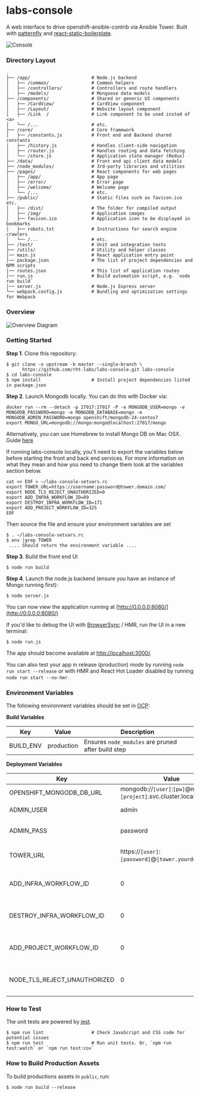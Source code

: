 # labs-console

A web interface to drive openshift-ansible-contrib via Ansible Tower. Built with [patternfly](https://github.com/patternfly/patternfly) and [react-static-boilerplate](https://github.com/kriasoft/react-static-boilerplate).

![Console](https://github.com/strategicdesignteam/labs-console/blob/master/docs/diagrams/Console.png)


### Directory Layout

```shell
.
├── /app/                       # Node.js backend
│   ├── /common/                # Common helpers
│   ├── /controllers/           # Controllers and route handlers
│   ├── /models/                # Mongoose data models
├── /components/                # Shared or generic UI components
│   ├── /CardView/              # CardView component
│   ├── /Layout/                # Website layout component
│   ├── /Link  /                # Link component to be used insted of <a>
│   └── /...                    # etc.
├── /core/                      # Core framework
│   ├── /constants.js           # Front end and Backend shared constants
│   ├── /history.js             # Handles client-side navigation
│   ├── /router.js              # Handles routing and data fetching
│   └── /store.js               # Application state manager (Redux)
├── /data/                      # Front end api client data models
├── /node_modules/              # 3rd-party libraries and utilities
├── /pages/                     # React components for web pages
│   ├── /app/                   # App page
│   ├── /error/                 # Error page
│   ├── /welcome/               # Welcome page
│   └── /...                    # etc.
├── /public/                    # Static files such as favicon.ico etc.
│   ├── /dist/                  # The folder for compiled output
│   ├── /img/                   # Application images
│   ├── favicon.ico             # Application icon to be displayed in bookmarks
│   ├── robots.txt              # Instructions for search engine crawlers
│   └── /...                    # etc.
├── /test/                      # Unit and integration tests
├── /utils/                     # Utility and helper classes
│── main.js                     # React application entry point
│── package.json                # The list of project dependencies and NPM scripts
│── routes.json                 # This list of application routes
│── run.js                      # Build automation script, e.g. `node run build`
│── server.js                   # Node.js Express server
└── webpack.config.js           # Bundling and optimization settings for Webpack
```

### Overview

![Overview Diagram](https://github.com/strategicdesignteam/labs-console/blob/master/docs/diagrams/Overview_diagram.png)


### Getting Started

**Step 1**. Clone this repository:

```shell
$ git clone -o upstream -b master --single-branch \
      https://github.com/rht-labs/labs-console.git labs-console
$ cd labs-console
$ npm install                   # Install project dependencies listed in package.json
```

**Step 2**. Launch Mongodb locally. You can do this with Docker via:
 ```
 docker run --rm --detach -p 27017:27017 -P -e MONGODB_USER=mongo -e MONGODB_PASSWORD=mongo -e MONGODB_DATABASE=mongo -e MONGODB_ADMIN_PASSWORD=mongo openshift/mongodb-24-centos7
 export MONGO_URL=mongodb://mongo:mongo@localhost:27017/mongo
 ```
Alternatively, you can use Homebrew to install Mongo DB on Mac OSX. Guide [here](http://treehouse.github.io/installation-guides/mac/mongo-mac.html)

If running labs-console locally, you'll need to export the variables below before starting the front and back end services. For more information on what they mean and how you need to change them look at the variables section below.

```shell
cat << EOF > ~/labs-console-setvars.rc
export TOWER_URL=https://username:password@tower.domain.com/
export NODE_TLS_REJECT_UNAUTHORIZED=0
export ADD_INFRA_WORKFLOW_ID=89
export DESTROY_INFRA_WORKFLOW_ID=171
export ADD_PROJECT_WORKFLOW_ID=325
EOF
```

Then source the file and ensure your environment variables are set

```shell
$ . ~/labs-console-setvars.rc
$ env |grep TOWER
 .... Should return the environment variable ....
```

**Step 3**. Build the front end UI
```shell
$ node run build
```

**Step 4**. Launch the node.js backend (ensure you have an instance of Mongo running first):
```shell
$ node server.js
```
You can now view the application running at [http://0.0.0.0:8080/](http://0.0.0.0:8080/)

If you'd like to debug the UI with [BrowserSync](https://browsersync.io/) / HMR, run the UI in a new terminal:

```shell
$ node run.js
```
The app should become available at [http://localhost:3000/](http://localhost:3000/).

You can also test your app in release (production) mode by running `node run start --release` or
with HMR and React Hot Loader disabled by running `node run start --no-hmr`. 

### Environment Variables
The following environment variables should be set in [OCP](https://www.openshift.com/container-platform/):

**Build Variables**

| Key | Value | Description |
| --- | --- | --- |
| BUILD_ENV | production | Ensures `node_modules` are pruned after build step |

**Deployment Variables**

| Key | Value | Description |
| --- | --- | --- |
| OPENSHIFT_MONGODB_DB_URL | mongodb://`[user]`:`[pw]`@mongodb.`[project]`.svc.cluster.local/`[db]` | Mongo CN |
| ADMIN_USER | admin | Default admin login |
| ADMIN_PASS | password | Default admin password |
| TOWER_URL | https://`[user]`:`[password]`@`[tower.yourdomain.io]`/ | Ansible Tower instance |
| ADD_INFRA_WORKFLOW_ID | 0 | Tower Add Infra Workflow ID |
| DESTROY_INFRA_WORKFLOW_ID | 0 | Tower Delete Infra Workflow ID |
| ADD_PROJECT_WORKFLOW_ID | 0 | Tower Add Project Workflow ID |
| NODE_TLS_REJECT_UNAUTHORIZED | 0 | Ignore self signed cert errors with Tower |

### How to Test

The unit tests are powered by [jest](https://facebook.github.io/jest/).

```shell
$ npm run lint                  # Check JavaScript and CSS code for potential issues
$ npm run test                  # Run unit tests. Or, `npm run test:watch` or `npm run test:cov`
```

### How to Build Production Assets

To build productions assets in `public`, run:

```shell
$ node run build --release
```
